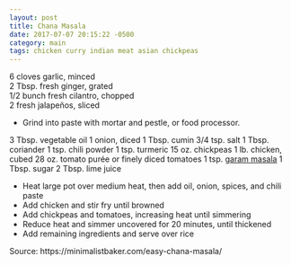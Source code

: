 ```yaml
---
layout: post
title: Chana Masala
date: 2017-07-07 20:15:22 -0500
category: main
tags: chicken curry indian meat asian chickpeas
---
```

6 cloves garlic, minced  
2 Tbsp. fresh ginger, grated  
1/2 bunch fresh cilantro, chopped  
2 fresh jalapeños, sliced  
<ul>
 	<li>Grind into paste with mortar and pestle, or food processor.</li>
</ul>
3 Tbsp. vegetable oil  
1 onion, diced  
1 Tbsp. cumin  
3/4 tsp. salt  
1 Tbsp. coriander  
1 tsp. chili powder  
1 tsp. turmeric  
15 oz. chickpeas  
1 lb. chicken, cubed  
28 oz. tomato purée or finely diced tomatoes  
1 tsp. <a href="https://escowles.github.io/recipes/ingredients/2017/07/08/garam-masala.html">garam masala</a>
1 Tbsp. sugar  
2 Tbsp. lime juice  
<ul>
 	<li>Heat large pot over medium heat, then add oil, onion, spices, and chili paste</li>
 	<li>Add chicken and stir fry until browned</li>
 	<li>Add chickpeas and tomatoes, increasing heat until simmering</li>
 	<li>Reduce heat and simmer uncovered for 20 minutes, until thickened</li>
 	<li>Add remaining ingredients and serve over rice</li>
</ul>
Source: https://minimalistbaker.com/easy-chana-masala/  
